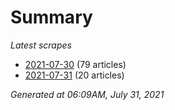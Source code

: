 # Summary
*Latest scrapes*
* [2021-07-30](https://github.com/nuuuwan/news_lk/blob/data/news_lk.2021-07-30.json) (79 articles)
* [2021-07-31](https://github.com/nuuuwan/news_lk/blob/data/news_lk.2021-07-31.json) (20 articles)

*Generated at 06:09AM, July 31, 2021*